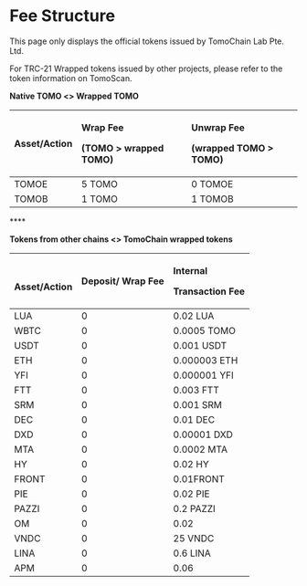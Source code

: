 # Fee Structure

This page only displays the official tokens issued by TomoChain Lab Pte. Ltd.

For TRC-21 Wrapped tokens issued by other projects, please refer to the token information on TomoScan.

**Native TOMO &lt;&gt; Wrapped TOMO**

<table>
  <thead>
    <tr>
      <th style="text-align:left">Asset/Action</th>
      <th style="text-align:left">
        <p>Wrap Fee</p>
        <p>(TOMO &gt; wrapped TOMO)</p>
      </th>
      <th style="text-align:left">
        <p>Unwrap Fee</p>
        <p>(wrapped TOMO &gt; TOMO)</p>
      </th>
    </tr>
  </thead>
  <tbody>
    <tr>
      <td style="text-align:left">TOMOE</td>
      <td style="text-align:left">5 TOMO</td>
      <td style="text-align:left">0 TOMOE</td>
    </tr>
    <tr>
      <td style="text-align:left">TOMOB</td>
      <td style="text-align:left">1 TOMO</td>
      <td style="text-align:left">1 TOMOB</td>
    </tr>
  </tbody>
</table>

\*\*\*\*

**Tokens from other chains &lt;&gt; TomoChain wrapped tokens**

<table>
  <thead>
    <tr>
      <th style="text-align:left">
        <br />Asset/Action</th>
      <th style="text-align:left">Deposit<b>/ Wrap</b> Fee</th>
      <th style="text-align:left">
        <p>Internal</p>
        <p>Transaction Fee</p>
      </th>
    </tr>
  </thead>
  <tbody>
    <tr>
      <td style="text-align:left">LUA</td>
      <td style="text-align:left">0</td>
      <td style="text-align:left">0.02 LUA</td>
    </tr>
    <tr>
      <td style="text-align:left">WBTC</td>
      <td style="text-align:left">0</td>
      <td style="text-align:left">0.0005 TOMO</td>
    </tr>
    <tr>
      <td style="text-align:left">USDT</td>
      <td style="text-align:left">0</td>
      <td style="text-align:left">0.001 USDT</td>
    </tr>
    <tr>
      <td style="text-align:left">ETH</td>
      <td style="text-align:left">0</td>
      <td style="text-align:left">0.000003 ETH</td>
    </tr>
    <tr>
      <td style="text-align:left">YFI</td>
      <td style="text-align:left">0</td>
      <td style="text-align:left">0.000001 YFI</td>
    </tr>
    <tr>
      <td style="text-align:left">FTT</td>
      <td style="text-align:left">0</td>
      <td style="text-align:left">0.003 FTT</td>
    </tr>
    <tr>
      <td style="text-align:left">SRM</td>
      <td style="text-align:left">0</td>
      <td style="text-align:left">0.001 SRM</td>
    </tr>
    <tr>
      <td style="text-align:left">DEC</td>
      <td style="text-align:left">0</td>
      <td style="text-align:left">0.01 DEC</td>
    </tr>
    <tr>
      <td style="text-align:left">DXD</td>
      <td style="text-align:left">0</td>
      <td style="text-align:left">0.00001 DXD</td>
    </tr>
    <tr>
      <td style="text-align:left">MTA</td>
      <td style="text-align:left">0</td>
      <td style="text-align:left">0.0002 MTA</td>
    </tr>
    <tr>
      <td style="text-align:left">HY</td>
      <td style="text-align:left">0</td>
      <td style="text-align:left">0.02 HY</td>
    </tr>
    <tr>
      <td style="text-align:left">FRONT</td>
      <td style="text-align:left">0</td>
      <td style="text-align:left">0.01FRONT</td>
    </tr>
    <tr>
      <td style="text-align:left">PIE</td>
      <td style="text-align:left">0</td>
      <td style="text-align:left">0.02 PIE</td>
    </tr>
    <tr>
      <td style="text-align:left">PAZZI</td>
      <td style="text-align:left">0</td>
      <td style="text-align:left">0.2 PAZZI</td>
    </tr>
    <tr>
      <td style="text-align:left">OM</td>
      <td style="text-align:left">0</td>
      <td style="text-align:left">0.02</td>
    </tr>
    <tr>
      <td style="text-align:left">VNDC</td>
      <td style="text-align:left">0</td>
      <td style="text-align:left">25 VNDC</td>
    </tr>
    <tr>
      <td style="text-align:left">LINA</td>
      <td style="text-align:left">0</td>
      <td style="text-align:left">0.6 LINA</td>
    </tr>
    <tr>
      <td style="text-align:left">APM</td>
      <td style="text-align:left">0</td>
      <td style="text-align:left">0.06</td>
    </tr>
  </tbody>
</table>





